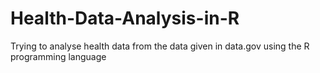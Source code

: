 # Health-Data-Analysis-in-R
Trying to analyse health data from the data given in data.gov using the R programming language
